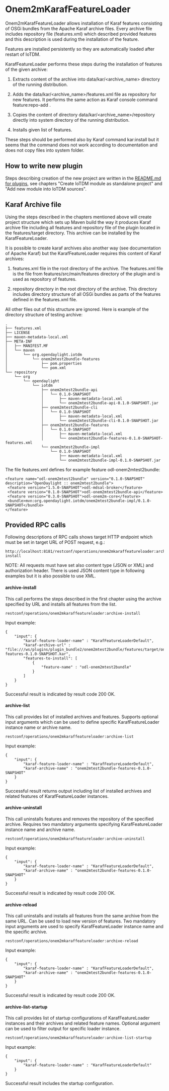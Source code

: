 # Onem2mKarafFeatureLoader

Onem2mKarafFeatureLoader allows installation of Karaf features consisting
of OSGi bundles from the Apache Karaf archive files. Every archive file
includes repository file (features.xml) which described provided features
and this description is used during the installation of the feature.

Features are installed persistently so they are automatically loaded
after restart of IoTDM.

KarafFeatureLoader performs these steps during the installation of features
of the given archive:

1. Extracts content of the archive into data/kar/<archive_name> directory of
the running distribution.

2. Adds the data/kar/<archive_name>/features.xml file as repository for new
features. It performs the same action as Karaf console command
feature:repo-add <repository url>.

3. Copies the content of directory data/kar/<archive_name>/repository directly
into system directory of the running distribution.

4. Installs given list of features.

These steps should be performed also by Karaf command kar:install <archive url>
but it seems that the command does not work according to documentation and
does not copy files into system folder.


## How to write new plugin

Steps describing creation of the new project are written in the
[README.md for plugins](../README.md), see chapters "Create IoTDM
module as standalone project" and "Add new module into IoTDM sources".


## Karaf Archive file

Using the steps described in the chapters mentioned above will
create project structure which sets up Maven build the way it produces
Karaf archive file including all features and repository file of the plugin
located in the features/target directory. This archive can be installed by the
KarafFeatureLoader.

It is possible to create karaf archives also another way (see documentation of
Apache Karaf) but the KarafFeatureLoader requires this content of Karaf
archives:
 1. features.xml file in the root directory of the archive. The features.xml
 file is the file from features/src/main/features directory of the plugin and
 is used as repository of features.
 
 2. repository directory in the root directory of the archive. This directory
 includes directory structure of all OSGi bundles as parts of the features
 defined in the features.xml file.

All other files out of this structure are ignored.
Here is example of the directory structure of testing archive:

    .
    ├── features.xml
    ├── LICENSE
    ├── maven-metadata-local.xml
    ├── META-INF
    │   ├── MANIFEST.MF
    │   └── maven
    │       └── org.opendaylight.iotdm
    │           └── onem2mtest2bundle-features
    │               ├── pom.properties
    │               └── pom.xml
    └── repository
        └── org
            └── opendaylight
                └── iotdm
                    ├── onem2mtest2bundle-api
                    │   └── 0.1.0-SNAPSHOT
                    │       ├── maven-metadata-local.xml
                    │       └── onem2mtest2bundle-api-0.1.0-SNAPSHOT.jar
                    ├── onem2mtest2bundle-cli
                    │   └── 0.1.0-SNAPSHOT
                    │       ├── maven-metadata-local.xml
                    │       └── onem2mtest2bundle-cli-0.1.0-SNAPSHOT.jar
                    ├── onem2mtest2bundle-features
                    │   └── 0.1.0-SNAPSHOT
                    │       ├── maven-metadata-local.xml
                    │       └── onem2mtest2bundle-features-0.1.0-SNAPSHOT-features.xml
                    └── onem2mtest2bundle-impl
                        └── 0.1.0-SNAPSHOT
                            ├── maven-metadata-local.xml
                            └── onem2mtest2bundle-impl-0.1.0-SNAPSHOT.jar

The file features.xml defines for example feature odl-onem2mtest2bundle:

    <feature name="odl-onem2mtest2bundle" version="0.1.0-SNAPSHOT" description="OpenDaylight :: onem2mtest2bundle">
     <feature version="1.5.0-SNAPSHOT">odl-mdsal-broker</feature>
     <feature version="0.1.0-SNAPSHOT">odl-onem2mtest2bundle-api</feature>
     <feature version="0.3.0-SNAPSHOT">odl-onem2m-core</feature>
     <bundle>mvn:org.opendaylight.iotdm/onem2mtest2bundle-impl/0.1.0-SNAPSHOT</bundle>
    </feature>


## Provided RPC calls

Following descriptions of RPC calls shows target HTTP endpoint which
must be set in target URL of POST request, e.g.:

    http://localhost:8181/restconf/operations/onem2mkaraffeatureloader:archive-install

NOTE: All requests must have set also content type (JSON or XML) and
authorization header. There is used JSON content type in following
examples but it is also possible to use XML.


#### archive-install

This call performs the steps described in the first chapter using the archive
specified by URL and installs all features from the list.

    restconf/operations/onem2mkaraffeatureloader:archive-install

Input example:

    {
        "input": {
            "karaf-feature-loader-name" : "KarafFeatureLoaderDefault",
            "karaf-archive-url" : "file:///ws/plugins/plugin_bundle2/onem2mtest2bundle/features/target/onem2mtest2bundle-features-0.1.0-SNAPSHOT.kar",
            "features-to-install": [
                {
                    "feature-name" : "odl-onem2mtest2bundle"
                }
            ]
        }
    }

Successful result is indicated by result code 200 OK.


#### archive-list

This call provides list of installed archives and features. Supports optional
input arguments which can be used to define specific KarafFeatureLoader
instance name or archive name.

    restconf/operations/onem2mkaraffeatureloader:archive-list

Input example:

    {
        "input": {
    		"karaf-feature-loader-name" : "KarafFeatureLoaderDefault",
    		"karaf-archive-name" : "onem2mtest2bundle-features-0.1.0-SNAPSHOT"
        }
    }

Successful result returns output including list of installed archives and
related features of KarafFeatureLoader instances.


#### archive-uninstall

This call uninstalls features and removes the repository of the specified
archive. Requires two mandatory arguments specifying KarafFeatureLoader
instance name and archive name.

    restconf/operations/onem2mkaraffeatureloader:archive-uninstall

Input example:

    {
        "input": {
            "karaf-feature-loader-name" : "KarafFeatureLoaderDefault",
            "karaf-archive-name" : "onem2mtest2bundle-features-0.1.0-SNAPSHOT"
        }
    }

Successful result is indicated by result code 200 OK.


#### archive-reload

This call uninstalls and installs all features from the same archive from
the same URL. Can be used to load new version of features.
Two mandatory input arguments are used to specify KarafFeatureLoader instance
name and the specific archive.

    restconf/operations/onem2mkaraffeatureloader:archive-reload

Input example:

    {
        "input": {
            "karaf-feature-loader-name" : "KarafFeatureLoaderDefault",
            "karaf-archive-name" : "onem2mtest2bundle-features-0.1.0-SNAPSHOT"
        }
    }

Successful result is indicated by result code 200 OK.


#### archive-list-startup

This call provides list of startup configurations of KarafFeatureLoader
instances and their archives and related feature names.
Optional argument can be used to filter output for specific loader
instance.

    restconf/operations/onem2mkaraffeatureloader:archive-list-startup

Input example:

    {
        "input": {
            "karaf-feature-loader-name" : "KarafFeatureLoaderDefault"
        }
    }

Successful result includes the startup configuration.
